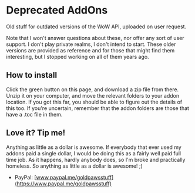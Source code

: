 # Deprecated AddOns
Old stuff for outdated versions of the WoW API, uploaded on user request.

Note that I won't answer questions about these, nor offer any sort of user support. I don't play private realms, I don't intend to start. These older versions are provided as reference and for those that might find them interesting, but I stopped working on all of them years ago.

## How to install
Click the green button on this page, and download a zip file from there. Unzip it on your computer, and move the relevant folders to your addon location. If you got this far, you should be able to figure out the details of this too. If you're uncertain, remember that the addon folders are those that have a .toc file in them.

## Love it? Tip me!
Anything as little as a dollar is awesome. If everybody that ever used my addons paid a single dollar, I would be doing this as a fairly well paid full time job. As it happens, hardly anybody does, so I'm broke and practically homeless. So anything as little as a dollar is awesome! ;)

* PayPal: [www.paypal.me/goldpawsstuff](https://www.paypal.me/goldpawsstuff)
